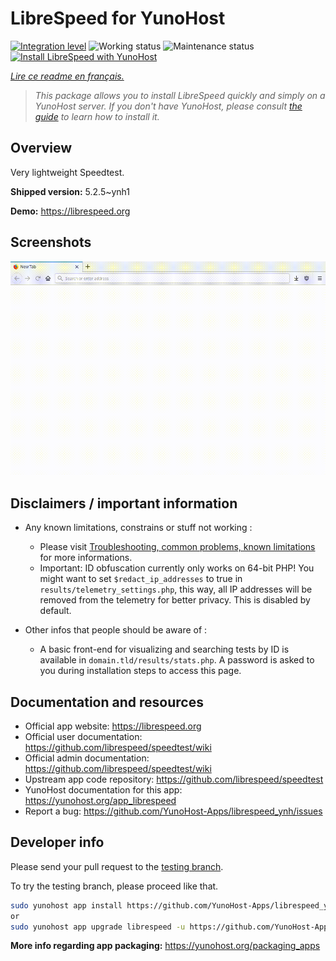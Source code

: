 <!--
N.B.: This README was automatically generated by https://github.com/YunoHost/apps/tree/master/tools/README-generator
It shall NOT be edited by hand.
-->

# LibreSpeed for YunoHost

[![Integration level](https://dash.yunohost.org/integration/librespeed.svg)](https://dash.yunohost.org/appci/app/librespeed) ![Working status](https://ci-apps.yunohost.org/ci/badges/librespeed.status.svg) ![Maintenance status](https://ci-apps.yunohost.org/ci/badges/librespeed.maintain.svg)  
[![Install LibreSpeed with YunoHost](https://install-app.yunohost.org/install-with-yunohost.svg)](https://install-app.yunohost.org/?app=librespeed)

*[Lire ce readme en français.](./README_fr.md)*

> *This package allows you to install LibreSpeed quickly and simply on a YunoHost server.
If you don't have YunoHost, please consult [the guide](https://yunohost.org/#/install) to learn how to install it.*

## Overview

Very lightweight Speedtest.

**Shipped version:** 5.2.5~ynh1

**Demo:** https://librespeed.org

## Screenshots

![Screenshot of LibreSpeed](./doc/screenshots/librespeed_screenshot.gif)

## Disclaimers / important information

* Any known limitations, constrains or stuff not working :
    * Please visit [Troubleshooting, common problems, known limitations](https://github.com/librespeed/speedtest/wiki/Troubleshooting,-common-problems,-known-limitations) for more informations.
    * Important: ID obfuscation currently only works on 64-bit PHP! You might want to set `$redact_ip_addresses` to true in `results/telemetry_settings.php`, this way, all IP addresses will be removed from the telemetry for better privacy. This is disabled by default.

* Other infos that people should be aware of :
    * A basic front-end for visualizing and searching tests by ID is available in `domain.tld/results/stats.php`. A password is asked to you during installation steps to access this page. 

## Documentation and resources

* Official app website: <https://librespeed.org>
* Official user documentation: <https://github.com/librespeed/speedtest/wiki>
* Official admin documentation: <https://github.com/librespeed/speedtest/wiki>
* Upstream app code repository: <https://github.com/librespeed/speedtest>
* YunoHost documentation for this app: <https://yunohost.org/app_librespeed>
* Report a bug: <https://github.com/YunoHost-Apps/librespeed_ynh/issues>

## Developer info

Please send your pull request to the [testing branch](https://github.com/YunoHost-Apps/librespeed_ynh/tree/testing).

To try the testing branch, please proceed like that.

``` bash
sudo yunohost app install https://github.com/YunoHost-Apps/librespeed_ynh/tree/testing --debug
or
sudo yunohost app upgrade librespeed -u https://github.com/YunoHost-Apps/librespeed_ynh/tree/testing --debug
```

**More info regarding app packaging:** <https://yunohost.org/packaging_apps>
